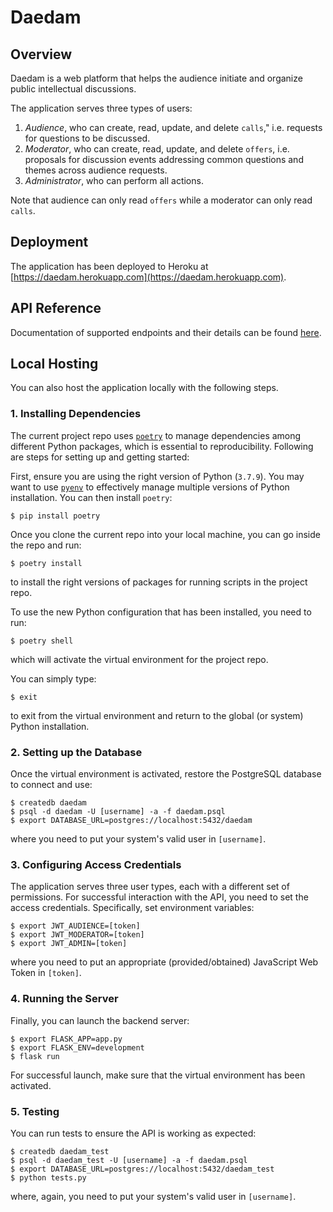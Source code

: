 # Daedam

## Overview

Daedam is a web platform that helps the audience initiate and organize public intellectual discussions.

The application serves three types of users:

1. *Audience*, who can create, read, update, and delete `calls`," i.e. requests for questions to be discussed.
2. *Moderator*, who can create, read, update, and delete `offers`, i.e. proposals for discussion events addressing common questions and themes across audience requests.
3. *Administrator*, who can perform all actions.

Note that audience can only read `offers` while a moderator can only read `calls`.

## Deployment

The application has been deployed to Heroku at [https://daedam.herokuapp.com](https://daedam.herokuapp.com).

## API Reference

Documentation of supported endpoints and their details can be found [here](./apidoc.md).

## Local Hosting

You can also host the application locally with the following steps.

### 1. Installing Dependencies

The current project repo uses [`poetry`](https://python-poetry.org/docs/) to manage
dependencies among different Python packages, which is essential to reproducibility.
Following are steps for setting up and getting started:

First, ensure you are using the right version of Python (`3.7.9`). You may want to
use [`pyenv`](https://github.com/pyenv/pyenv) to effectively manage multiple versions
of Python installation. You can then install `poetry`:
```
$ pip install poetry
```

Once you clone the current repo into your local machine, you can go inside the repo and run:
```
$ poetry install
```
to install the right versions of packages for running scripts in the project repo.

To use the new Python configuration that has been installed, you need to run:
```
$ poetry shell
```
which will activate the virtual environment for the project repo.

You can simply type:
```
$ exit
```
to exit from the virtual environment and return to the global (or system) Python installation.

### 2. Setting up the Database

Once the virtual environment is activated, restore the PostgreSQL database to connect and use:
```
$ createdb daedam
$ psql -d daedam -U [username] -a -f daedam.psql
$ export DATABASE_URL=postgres://localhost:5432/daedam
```
where you need to put your system's valid user in `[username]`.

### 3. Configuring Access Credentials

The application serves three user types, each with a different set of permissions.
For successful interaction with the API, you need to set the access credentials.
Specifically, set environment variables:
```
$ export JWT_AUDIENCE=[token]
$ export JWT_MODERATOR=[token]
$ export JWT_ADMIN=[token]
```
where you need to put an appropriate (provided/obtained) JavaScript Web Token in `[token]`.

### 4. Running the Server

Finally, you can launch the backend server:
```
$ export FLASK_APP=app.py
$ export FLASK_ENV=development
$ flask run
```

For successful launch, make sure that the virtual environment has been activated.

### 5. Testing

You can run tests to ensure the API is working as expected:
```
$ createdb daedam_test
$ psql -d daedam_test -U [username] -a -f daedam.psql
$ export DATABASE_URL=postgres://localhost:5432/daedam_test
$ python tests.py
```
where, again, you need to put your system's valid user in `[username]`.
